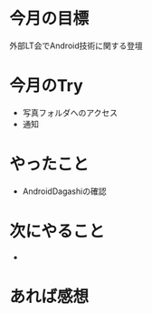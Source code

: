 # 今月の目標
外部LT会でAndroid技術に関する登壇
# 今月のTry
* 写真フォルダへのアクセス
* 通知
# やったこと
* AndroidDagashiの確認
# 次にやること
* 
# あれば感想
